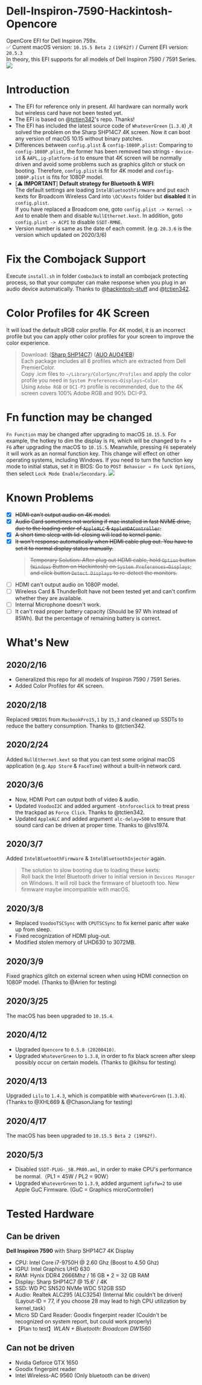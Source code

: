 # Dell-Inspiron-7590-Hackintosh-Opencore
OpenCore EFI for Dell Inspiron 759x.        
✅ Current macOS version: `10.15.5 Beta 2` `(19F62f)`  / Current EFI version: `20.5.3`      
In theory, this EFI supports for all models of Dell Inspiron 7590 / 7591 Series.
![](https://tva1.sinaimg.cn/large/0080xEK2ly1gdwvs89slyj31hc0u01kx.jpg)

# Introduction
* The EFI for reference only in present. All hardware can normally work but wireless card have not been tested yet.
* The EFI is based on @[tctien342](https://github.com/tctien342/Dell-Inspiron-7591-Hackintosh)'s repo. Thanks!
* The EFI has included the latest source code of `WhateverGreen` (`1.3.8`) ,it solved the problem on the Sharp SHP14C7 4K screen. Now it can boot any version of macOS 10.15 without binary patches.
* Differences between `config.plist` & `config-1080P.plist`: Comparing to `config-1080P.plist`, the former has been removed two strings - `device-id` & `AAPL,ig-platform-id` to ensure that 4K screen will be normally driven and avoid some problems such as graphics glitch or stuck on booting. Therefore, `config.plist` is fit for 4K model and `config-1080P.plist` is fits for 1080P model.
* [⚠️ **IMPORTANT**] **Default strategy for Bluetooth & WIFI**: <br> The default settings are loading `IntelBluetoothFirmware` and put each kexts for Broadcom Wireless Card into `\OC\Kexts` folder but **disabled** it in `config.plist`. <br>If you have replaced a Broadcom one, goto `config.plist -> Kernel -> Add` to enable them and disable `NullEthernet.kext`. In addition, goto `config.plist -> ACPI` to disable `SSDT-RMNE`. 
* Version number is same as the date of each commit. (e.g. `20.3.6` is the version which updated on 2020/3/6)

# Fix the Combojack Support
Execute `install.sh` in folder `ComboJack` to install an combojack protecting process, so that your computer can make response when you plug in an audio device automatically.
Thanks to @[hackintosh-stuff](https://github.com/hackintosh-stuff/ComboJack) and @[tctien342](https://github.com/tctien342).

# Color Profiles for 4K Screen
It will load the default sRGB color profile. For 4K model, it is an incorrect profile but you can apply other color profiles for your screen to improve the color experience.
> Download: ([Sharp SHP14C7](http://oss.pm-z.tech/temp_files/SHP14C7_ICC.zip)) ([AUO AUO41EB](http://oss.pm-z.tech/temp_files/AUO41EB_ICC.zip))<br>Each package includes all 6 profiles which are extracted from Dell PremierColor. <br>Copy .icm files to `~/Library/ColorSync/Profiles` and apply the color profile you need in `System Preferences→Displays→Color`.<br>Using `Adobe RGB` or `DCI-P3` profile is recommended, due to the 4K screen covers 100% Adobe RGB and 90% DCI-P3.

# Fn function may be changed
`Fn Function` may be changed after upgrading to macOS `10.15.5`.
For example, the hotkey to dim the display is `F6`, which will be changed to `Fn + F6` after upgrading the macOS to `10.15.5`. Meanwhile, pressing `F6` seperately it will work as an normal function key.
This change will effect on other operating systems, including Windows.
If you need to turn the function key mode to initial status, set it in BIOS: Go to `POST Behavior → Fn Lock Options`, then select `Lock Mode Enable/Secondary`.
![](https://tva1.sinaimg.cn/large/0080xEK2ly1gdwvl59kiyj30rs0fq1kx.jpg)

# Known Problems
- [x] ~~HDMI can't output audio on 4K model.~~
- [x] ~~Audio Card sometimes not working if mac installed in fast NVME drive, due to the loading order of `AppleALC` & `AppleHDAController`.~~
- [x] ~~A short time sleep with lid-closing will lead to kernel panic.~~
- [x] ~~It won't response automatically when HDMI cable plug out. You have to set it to normal display status manually.~~
    > ~~Temporary Solution: After plug out HDMI cable, hold  `Option` button (`Windows` Button on Hackintosh) on `System Preferences→Displays`, and click button `Detect Displays` to re-detect the monitors.~~
- [ ] HDMI can't output audio on 1080P model.
- [ ] Wireless Card & ThunderBolt have not been tested yet and can't confirm whether they are available.
- [ ] Internal Microphone doesn't work.
- [ ] It can't read proper battery capacity (Should be 97 Wh instead of 85Wh). But the percentage of remaining battery is correct.
    
# What's New
## 2020/2/16
* Generalized this repo for all models of Inspiron 7590 / 7591 Series.
* Added Color Profiles for 4K screen.
## 2020/2/18
Replaced `SMBIOS` from `MacbookPro15,1` by `15,3` and cleaned up SSDTs to reduce the battery consumption. Thanks to @tctien342.
## 2020/2/24
Added `NullEthernet.kext` so that you can test some original macOS application (e.g. `App Store` & `FaceTime`) without a built-in network card.
## 2020/3/6
* Now, HDMI Port can output both of video & audio. 
* Updated `VoodooI2C` and added argument `-btnforceclick` to treat press the trackpad as `Force Click`. Thanks to @tctien342.
* Updated `AppleALC` and added argument `alc-delay=500` to ensure that sound card can be driven at proper time. Thanks to @lvs1974.
## 2020/3/7
Added `IntelBluetoothFirmware` & `IntelBluetoothInjector` again.
> The solution to slow booting due to loading these kexts:<br>Roll back the Intel Bluetooth driver to initial version in `Devices Manager` on Windows. It will roll back the firmware of bluetooth too. New firmware maybe imcompatible with macOS.
## 2020/3/8
* Replaced `VoodooTSCSync` with `CPUTSCSync` to fix kernel panic after wake up from sleep.
* Fixed recognization of HDMI plug-out.
* Modified stolen memory of UHD630 to 3072MB.
## 2020/3/9
Fixed graphics glitch on external screen when using HDMI connection on 1080P model. (Thanks to @Arien for testing)
## 2020/3/25
The macOS has been upgraded to `10.15.4`.
## 2020/4/12
* Upgraded `Opencore` to `0.5.8 (20200410)`.
* Upgraded `WhateverGreen` to `1.3.8`, in order to fix black screen after sleep possibly occur on certain models. (Thanks to @kihsu for testing)
## 2020/4/13
Upgraded `Lilu` to `1.4.3`, which is compatible with `WhateverGreen` (`1.3.8`). (Thanks to @XHL669 & @ChasonJiang for testing)
## 2020/4/17
The macOS has been upgraded to `10.15.5 Beta 2 (19F62f)`.
## 2020/5/3
* Disabled `SSDT-PLUG-_SB.PR00.aml`, in order to make CPU's performance be normal.（PL1 = 45W / PL2 = 90W）
* Upgraded `WhateverGreen` to `1.3.9`, added argument `igfxfw=2` to use Apple GuC Firmware. (GuC = Graphics microController)

# Tested Hardware
## Can be driven
**Dell Inspiron 7590** with Sharp SHP14C7 4K Display
* CPU: Intel Core i7-9750H @ 2.60 Ghz (Boost to 4.50 Ghz)
* IGPU: Intel Graphics UHD 630
* RAM: Hynix DDR4 2666Mhz / 16 GB * 2 = 32 GB RAM
* Display: Sharp SHP14C7 @ 15.6' / 4K
* SSD: WD PC SN520 NVMe WDC 512GB SSD
* Audio: Realtek ALC295 (ALC3254) (Internal Mic couldn't be driven) (Layout-ID = 77, if you choose 28 may lead to high CPU utilization by kernel_task）
* Micro SD Card Reader: Goodix fingerpint reader (Couldn't be recognized on system report, but could work properly)
* 【Plan to test】_WLAN + Bluetooth: Broadcom DW1560_

## Can not be driven
* Nvidia Geforce GTX 1650
* Goodix fingerpint reader
* Intel Wireless-AC 9560 (Only bluetooth can be driven)

